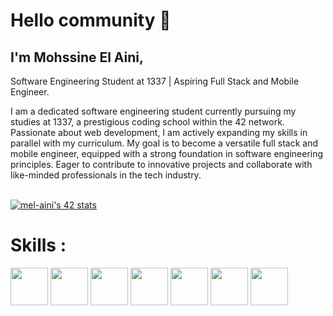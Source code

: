 <div align="left">
  <h1>Hello community 👋</h1>
  <h2>I'm Mohssine El Aini,</h2>
  <p></p>Software Engineering Student at 1337 | Aspiring Full Stack and Mobile Engineer.</p>

  <p>I am a dedicated software engineering student currently pursuing my studies at 1337, a prestigious coding school within the 42       network. Passionate about web development, I am actively expanding my skills in parallel with my curriculum. My goal is to become a   versatile full stack and mobile engineer, equipped with a strong foundation in software engineering principles. Eager to contribute to innovative projects and collaborate with like-minded professionals in the tech industry.</p>
  <br>
  <a  href="https://github.com/oakoudad/badge42"><img src="https://badge.mediaplus.ma/black/mel-aini" alt="mel-aini's 42 stats" /></a>
  <h1>Skills : </h1>
  <img height="60" src="https://github.com/mel-aini/mel-aini/assets/116949877/fda92260-c155-4b0c-90c8-2aef76d1aa87"></img>
  <img height="60" src="https://github.com/mel-aini/mel-aini/assets/116949877/c2d3244e-0c77-4ccc-9c21-59169f85c738"></img>
  <img height="60" src="https://github.com/mel-aini/mel-aini/assets/116949877/b665cffb-c733-417c-a4a5-e012d965c73c"></img>
  <img height="60" src="https://github.com/mel-aini/mel-aini/assets/116949877/3a6c5c69-1239-48a8-b149-b139199782e7"></img>
  <img height="60" src="https://github.com/mel-aini/mel-aini/assets/116949877/520e1e2f-cae6-4cf5-a059-2b2edd7d2d58"></img>
  <img height="60" src="https://github.com/mel-aini/mel-aini/assets/116949877/c8dbff51-f50c-43a3-b4a8-f77935a0cc82"></img>
  <img height="60" src="https://github.com/mel-aini/mel-aini/assets/116949877/0f154596-97c8-4714-bd34-5981d39de8d6"></img>
</div>

